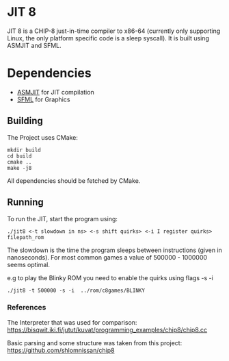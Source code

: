 # JIT 8

JIT 8 is a CHIP-8 just-in-time compiler to x86-64 (currently only supporting Linux, the only platform specific code is a sleep syscall). It is built using ASMJIT and SFML.

# Dependencies

* [ASMJIT](https://asmjit.com/) for JIT compilation
* [SFML](https://www.sfml-dev.org/) for Graphics

## Building
The Project uses CMake:

```
mkdir build
cd build
cmake ..
make -j8
```

All dependencies should be fetched by CMake.

## Running
To run the JIT, start the program using:

```
./jit8 <-t slowdown in ns> <-s shift quirks> <-i I register quirks> filepath_rom
```

The slowdown is the time the program sleeps between instructions (given in nanoseconds).
For most common games a value of 500000 - 1000000 seems optimal.



e.g to play the Blinky ROM you need to enable the quirks using flags -s -i

```
./jit8 -t 500000 -s -i  ../rom/c8games/BLINKY
```

### References

The Interpreter that was used for comparison:
https://bisqwit.iki.fi/jutut/kuvat/programming_examples/chip8/chip8.cc

Basic parsing and some structure was taken from this project:
https://github.com/shlomnissan/chip8